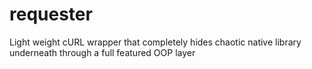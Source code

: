 # requester
Light weight cURL wrapper that completely hides chaotic native library underneath through a full featured OOP layer
